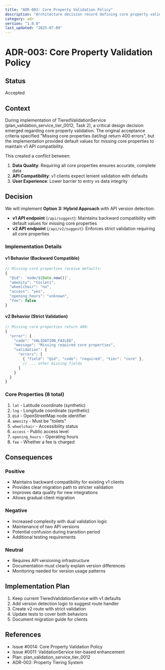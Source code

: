 ```yaml
---
title: "ADR-003: Core Property Validation Policy"
description: "Architecture decision record defining core property validation approach balancing data quality with API compatibility"
category: adr
version: "1.0.0"
last_updated: "2025-07-09"
---
```


# ADR-003: Core Property Validation Policy

## Status
Accepted

## Context
During implementation of TieredValidationService (plan_validation_service_tier_0012, Task 2), a critical design decision emerged regarding core property validation. The original acceptance criteria specified "Missing core properties (lat/lng) return 400 errors", but the implementation provided default values for missing core properties to maintain v1 API compatibility.

This created a conflict between:
1. **Data Quality**: Requiring all core properties ensures accurate, complete data
2. **API Compatibility**: v1 clients expect lenient validation with defaults
3. **User Experience**: Lower barrier to entry vs data integrity

## Decision
We will implement **Option 3: Hybrid Approach** with API version detection:

- **v1 API endpoint** (`/api/suggest`): Maintains backward compatibility with default values for missing core properties
- **v2 API endpoint** (`/api/v2/suggest`): Enforces strict validation requiring all core properties

### Implementation Details

#### v1 Behavior (Backward Compatible)
```typescript
// Missing core properties receive defaults:
{
  "@id": `node/${Date.now()}`,
  "amenity": "toilets",
  "wheelchair": "no",
  "access": "yes", 
  "opening_hours": "unknown",
  "fee": false
}
```

#### v2 Behavior (Strict Validation)
```typescript
// Missing core properties return 400:
{
  "error": {
    "code": "VALIDATION_FAILED",
    "message": "Missing required core properties",
    "validation": {
      "errors": [
        { "field": "@id", "code": "required", "tier": "core" },
        // ... other missing fields
      ]
    }
  }
}
```

### Core Properties (8 total)
1. `lat` - Latitude coordinate (synthetic)
2. `lng` - Longitude coordinate (synthetic)
3. `@id` - OpenStreetMap node identifier
4. `amenity` - Must be "toilets"
5. `wheelchair` - Accessibility status
6. `access` - Public access level
7. `opening_hours` - Operating hours
8. `fee` - Whether a fee is charged

## Consequences

### Positive
- Maintains backward compatibility for existing v1 clients
- Provides clear migration path to stricter validation
- Improves data quality for new integrations
- Allows gradual client migration

### Negative
- Increased complexity with dual validation logic
- Maintenance of two API versions
- Potential confusion during transition period
- Additional testing requirements

### Neutral
- Requires API versioning infrastructure
- Documentation must clearly explain version differences
- Monitoring needed for version usage patterns

## Implementation Plan
1. Keep current TieredValidationService with v1 defaults
2. Add version detection logic to suggest route handler
3. Create v2 route with strict validation
4. Update tests to cover both behaviors
5. Document migration guide for clients

## References
- Issue #0014: Core Property Validation Policy
- Issue #0011: ValidationService tier-based enhancement
- Plan: plan_validation_service_tier_0012
- ADR-002: Property Tiering System